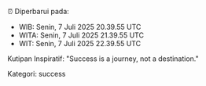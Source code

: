 ⏰ Diperbarui pada:
- WIB: Senin, 7 Juli 2025 20.39.55 UTC
- WITA: Senin, 7 Juli 2025 21.39.55 UTC
- WIT: Senin, 7 Juli 2025 22.39.55 UTC

Kutipan Inspiratif:
"Success is a journey, not a destination."


Kategori: success

